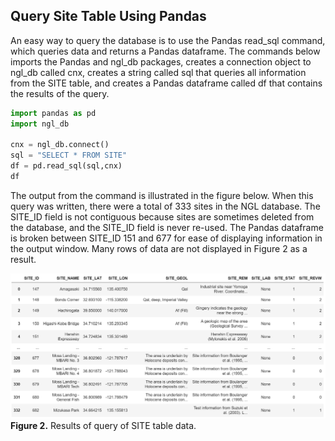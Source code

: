 ## Query Site Table Using Pandas

An easy way to query the database is to use the Pandas read_sql command, which queries data and returns a Pandas dataframe. 
The commands below imports the Pandas and ngl_db packages, creates a connection object to ngl_db called cnx, creates a 
string called sql that queries all information from the SITE table, and creates a Pandas dataframe called df that contains 
the results of the query.

```python
import pandas as pd
import ngl_db

cnx = ngl_db.connect()
sql = "SELECT * FROM SITE"
df = pd.read_sql(sql,cnx)
df
```

The output from the command is illustrated in the figure below. When this query was written, there were a total of 333 sites in 
the NGL database. The SITE_ID field is not contiguous because sites are sometimes deleted from the database, and the 
SITE_ID field is never re-used. The Pandas dataframe is broken between SITE_ID 151 and 677 for ease of displaying 
information in the output window. Many rows of data are not displayed in Figure 2 as a result.

![](SiteTableQuery.png)
<strong>Figure 2.</strong> Results of query of SITE table data.
